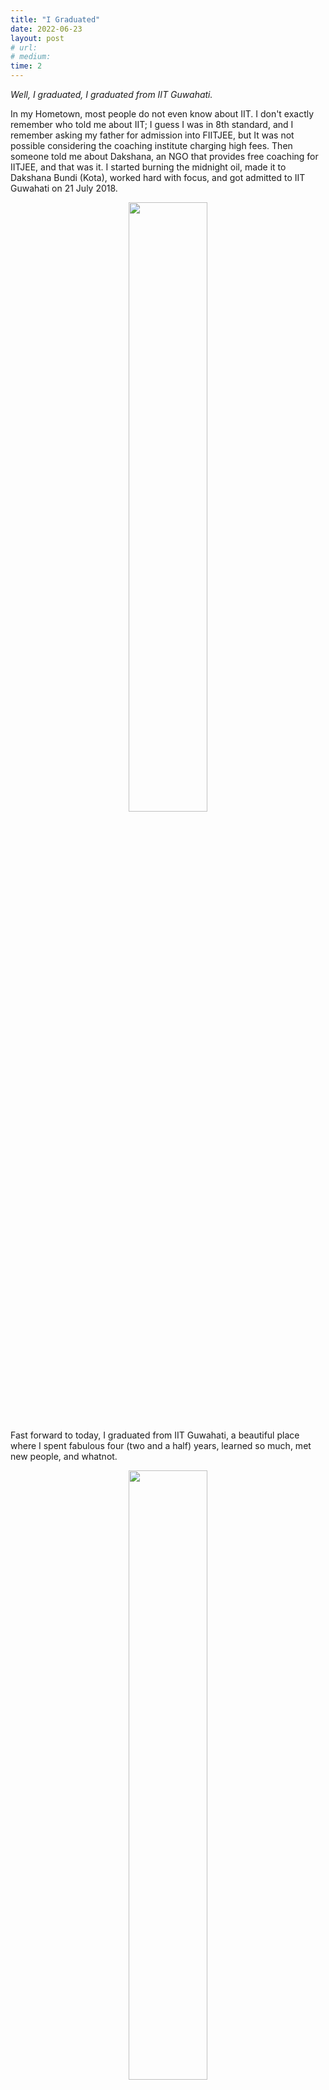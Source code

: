 ```yaml
---
title: "I Graduated"
date: 2022-06-23
layout: post
# url:
# medium: 
time: 2
---
```

_Well, I graduated, I graduated from IIT Guwahati._


In my Hometown, most people do not even know about IIT. I don't exactly remember who told me about IIT;  I guess I was in 8th standard, and I remember asking my father for admission into FIITJEE, but It was not possible considering the coaching institute charging high fees. Then someone told me about Dakshana, an NGO that provides free coaching for IITJEE, and that was it. I started burning the midnight oil, made it to Dakshana Bundi (Kota), worked hard with focus, and got admitted to IIT Guwahati on 21 July 2018.
<p align ="center">
<img src="https://user-images.githubusercontent.com/45756011/175364482-70b71081-fd19-4148-b222-091d8680462e.jpeg" width="50%" height="50%">
 </p>

Fast forward to today, I graduated from IIT Guwahati, a beautiful place where I spent fabulous four (two and a half) years, learned so much, met new people, and whatnot.

<p align ="center">
<img src="https://user-images.githubusercontent.com/45756011/175364886-5455cec9-62a2-475e-bc6b-ec127a87f0cd.jpeg" width="50%" height="50%">
 </p>


You may say, "It is just a degree," but what makes this degree important is the sacrifices behind it. Sacrifices made by me, my mother, and my father and my people.
During my coaching period of 2 years at JNV Bundi, Rajasthan, I went home only once because I was not allowed. I used to talk to my parents once or twice weekly because we were not allowed to keep mobile phones. I sacrificed my health at the peak time of teenage and so much more but everything seems worth it.
When I left JNV Bundi, the world was different; everyone was using 4G, which seemed impossible two years back when I entered. I did not know about current affairs and basically anything outside the world. I was totally cut off from the outside world.

I remember my JEE advance not going as expected, but God had its plans.
Sometimes I think people don't give enough credit to luck. I believe being lucky is as important as being intelligent to achieve something. I was lucky. I got IIT Guwahati EEE in 2nd round, and I looked at the campus tour videos daily until I joined it.

<p align ="center">
<img src="https://user-images.githubusercontent.com/45756011/175365104-b3435e58-413c-4221-8884-72f474cbe3f9.jpeg" width="50%" height="50%">
 </p>

10 years back, I dreamed of getting into IIT, and I graduated this year.  
Yes, dreams come true!

<p float="left">
  <img src="https://user-images.githubusercontent.com/45756011/175365395-7b4836a1-f06b-4ca6-9525-ffc7c4454b3a.jpeg" width="30%" />
  <img src="https://user-images.githubusercontent.com/45756011/175366225-a0b6068f-4acc-4bb1-a6f5-5c02077f04e6.jpg" width="30.5%" /> 
  <img src="https://user-images.githubusercontent.com/45756011/175365976-ba5f3286-1acc-4888-9c32-1f93386cbb89.jpeg" width="37.5%" />
</p>

signing off, 180108002.

